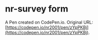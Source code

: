# nr-survey form

A Pen created on CodePen.io. Original URL: [https://codepen.io/nr2001/pen/zYpPKBj](https://codepen.io/nr2001/pen/zYpPKBj).


